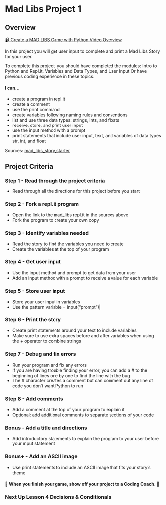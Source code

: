 # Mad Libs Project 1

## Overview

[📹 Create a MAD LIBS Game with Python Video Overview](https://www.loom.com/share/7fedd457c88340aa9f32d1facf90e773)


In this project you will get user input to complete and print a Mad Libs Story for your user.

To complete this project, you should have completed the modules: Intro to Python and Repl.it, Variables and Data Types, and User Input 
Or have previous coding experience in these topics.

#### I can…
*   create a program in repl.it
*   create a comment
*   use the print command
*   create variables following naming rules and conventions
*   list and use three data types: strings, ints, and floats
*   receive, store, and print user input
*   use the input method with a prompt
*   print statements that include user input, text, and variables of data types str, int, and float

Sources:
[mad_libs_story_starter](https://repl.it/@gbr4477/madlibsstorystarter)

##  Project Criteria

### Step 1 - Read through the project criteria

*  Read through all the directions for this project before you start

### Step 2 - Fork a repl.it program 
*  Open the link to the mad_libs repl.it in the sources above 
*  Fork the program to create your own copy

### Step 3 - Identify variables needed 
*  Read the story to find the variables you need to create 
*  Create the variables at the top of your program

### Step 4 - Get user input 
*  Use the input method  and prompt to get data from your user 
*  Add an input method with a prompt to receive a value for each variable 

### Step 5 - Store user input 
*  Store your user input in variables 
*  Use the pattern variable = input(“prompt”)| 

### Step 6 - Print the story
*  Create print statements around your text to include variables 
*  Make sure to use extra spaces before and after variables when using the + operator to combine strings

### Step 7 - Debug and fix errors
*  Run your program and fix any errors 
*  If you are having trouble finding your error, you can add a # to the beginning of lines one by one to find the line with the bug 
*  The # character creates a comment but can comment out any line of code you don’t want Python to run

### Step 8 - Add comments
*  Add a comment at the top of your program to explain it 
*  Optional: add additional comments to separate sections of your code

### Bonus - Add a title and directions 
*  Add introductory statements to explain the program to your user before your input statement

### Bonus+ -  Add an ASCII image
*  Use print statements to include an ASCII image that fits your story’s theme


 #### 🌟 When you finish your game, show off your project to a Coding Coach. 🌟

### Next Up Lesson 4 Decisions & Conditionals
